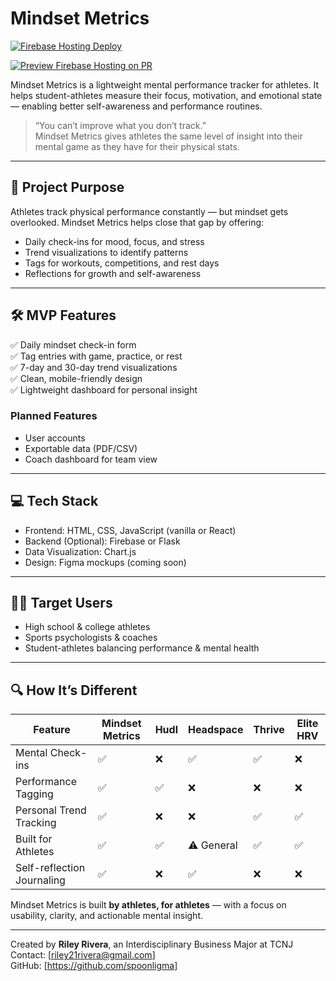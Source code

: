 # Mindset Metrics

[![Firebase Hosting Deploy](https://github.com/spoonligma/mindset-metrics/actions/workflows/firebase-hosting-merge.yml/badge.svg)](https://github.com/spoonligma/mindset-metrics/actions)

[![Preview Firebase Hosting on PR](https://github.com/spoonligma/mindset-metrics/actions/workflows/firebase-hosting-pull-request.yml/badge.svg)](https://github.com/spoonligma/mindset-metrics/actions/workflows/firebase-hosting-pull-request.yml)

Mindset Metrics is a lightweight mental performance tracker for athletes. It helps student-athletes measure their focus, motivation, and emotional state — enabling better self-awareness and performance routines.

> “You can’t improve what you don’t track.”  
> Mindset Metrics gives athletes the same level of insight into their mental game as they have for their physical stats.

---

## 🚀 Project Purpose

Athletes track physical performance constantly — but mindset gets overlooked. Mindset Metrics helps close that gap by offering:

- Daily check-ins for mood, focus, and stress  
- Trend visualizations to identify patterns  
- Tags for workouts, competitions, and rest days  
- Reflections for growth and self-awareness  

---

## 🛠 MVP Features

✅ Daily mindset check-in form  
✅ Tag entries with game, practice, or rest  
✅ 7-day and 30-day trend visualizations  
✅ Clean, mobile-friendly design  
✅ Lightweight dashboard for personal insight  

### Planned Features

- User accounts  
- Exportable data (PDF/CSV)  
- Coach dashboard for team view  

---

## 💻 Tech Stack

- Frontend: HTML, CSS, JavaScript (vanilla or React)  
- Backend (Optional): Firebase or Flask  
- Data Visualization: Chart.js  
- Design: Figma mockups (coming soon)  

---

## 🏃‍♂️ Target Users

- High school & college athletes  
- Sports psychologists & coaches  
- Student-athletes balancing performance & mental health  

---

## 🔍 How It’s Different

| Feature                  | Mindset Metrics | Hudl | Headspace | Thrive | Elite HRV |
|--------------------------|-----------------|------|-----------|--------|-----------|
| Mental Check-ins         | ✅              | ❌   | ✅        | ✅     | ❌        |
| Performance Tagging      | ✅              | ✅   | ❌        | ❌     | ❌        |
| Personal Trend Tracking  | ✅              | ❌   | ❌        | ✅     | ✅        |
| Built for Athletes       | ✅              | ✅   | ⚠️ General| ✅     | ✅        |
| Self-reflection Journaling| ✅             | ❌   | ✅        | ❌     | ❌        |

Mindset Metrics is built **by athletes, for athletes** — with a focus on usability, clarity, and actionable mental insight.

---

Created by **Riley Rivera**, an Interdisciplinary Business Major at TCNJ  
Contact: [riley21rivera@gmail.com]  
GitHub: [https://github.com/spoonligma]


